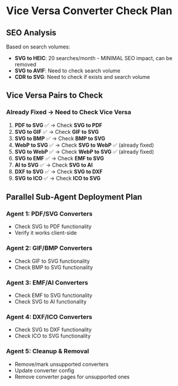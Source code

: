 # Vice Versa Converter Check Plan

## SEO Analysis
Based on search volumes:
- **SVG to HEIC**: 20 searches/month - MINIMAL SEO impact, can be removed
- **SVG to AVIF**: Need to check search volume
- **CDR to SVG**: Need to check if exists and search volume

## Vice Versa Pairs to Check

### Already Fixed → Need to Check Vice Versa
1. **PDF to SVG** ✅ → Check **SVG to PDF**
2. **SVG to GIF** ✅ → Check **GIF to SVG**
3. **SVG to BMP** ✅ → Check **BMP to SVG**
4. **WebP to SVG** ✅ → Check **SVG to WebP** ✅ (already fixed)
5. **SVG to WebP** ✅ → Check **WebP to SVG** ✅ (already fixed)
6. **SVG to EMF** ✅ → Check **EMF to SVG**
7. **AI to SVG** ✅ → Check **SVG to AI**
8. **DXF to SVG** ✅ → Check **SVG to DXF**
9. **SVG to ICO** ✅ → Check **ICO to SVG**

## Parallel Sub-Agent Deployment Plan

### Agent 1: PDF/SVG Converters
- Check SVG to PDF functionality
- Verify it works client-side

### Agent 2: GIF/BMP Converters
- Check GIF to SVG functionality
- Check BMP to SVG functionality

### Agent 3: EMF/AI Converters
- Check EMF to SVG functionality
- Check SVG to AI functionality

### Agent 4: DXF/ICO Converters
- Check SVG to DXF functionality
- Check ICO to SVG functionality

### Agent 5: Cleanup & Removal
- Remove/mark unsupported converters
- Update converter config
- Remove converter pages for unsupported ones